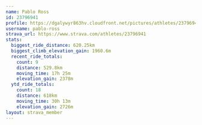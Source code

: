 ```yaml
---
name: Pablo Ross
id: 23796941
profile: https://dgalywyr863hv.cloudfront.net/pictures/athletes/23796941/14615399/1/large.jpg
username: pablo-ross
strava_url: https://www.strava.com/athletes/23796941
stats:
  biggest_ride_distance: 620.25km
  biggest_climb_elevation_gain: 1960.6m
  recent_ride_totals:
    count: 9
    distance: 529.8km
    moving_time: 17h 25m
    elevation_gain: 2378m
  ytd_ride_totals:
    count: 18
    distance: 618km
    moving_time: 30h 13m
    elevation_gain: 2726m
layout: strava_member
--- 
```


